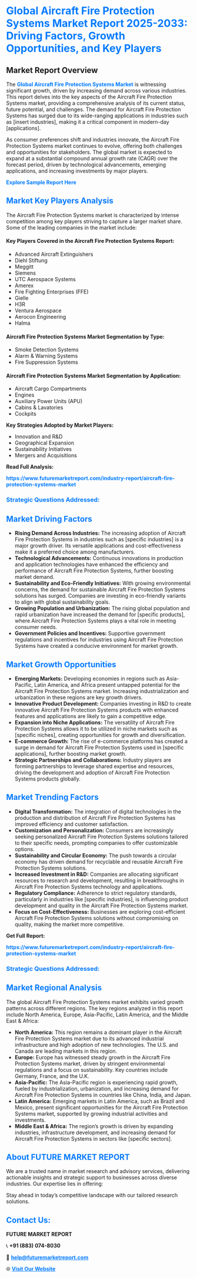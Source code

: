 <h1 style="color: #007BFF;">Global Aircraft Fire Protection Systems Market Report 2025-2033: Driving Factors, Growth Opportunities, and Key Players</h1>

<section id="overview">
<h2>Market Report Overview</h2>
<p>The <a href="https://www.futuremarketreport.com/industry-report/aircraft-fire-protection-systems-market" style="color: #007BFF; text-decoration: none;"><strong>Global Aircraft Fire Protection Systems Market</strong></a> is witnessing significant growth, driven by increasing demand across various industries. This report delves into the key aspects of the Aircraft Fire Protection Systems market, providing a comprehensive analysis of its current status, future potential, and challenges. The demand for Aircraft Fire Protection Systems has surged due to its wide-ranging applications in industries such as [insert industries], making it a critical component in modern-day [applications].</p>
<p>As consumer preferences shift and industries innovate, the Aircraft Fire Protection Systems market continues to evolve, offering both challenges and opportunities for stakeholders. The global market is expected to expand at a substantial compound annual growth rate (CAGR) over the forecast period, driven by technological advancements, emerging applications, and increasing investments by major players.</p>
</section>

<section id="overview">
<p><a href="https://www.futuremarketreport.com/request-sample/reportId=45378" style="color: #007BFF; text-decoration: none;"><strong>Explore Sample Report Here</strong></a></p>
</section>

<section id="key-players">
<h2 style="color: #007BFF;">Market Key Players Analysis</h2>
<p>The Aircraft Fire Protection Systems market is characterized by intense competition among key players striving to capture a larger market share. Some of the leading companies in the market include:</p>
<h4>Key Players Covered in the Aircraft Fire Protection Systems Report:</h4>
<ul><li>Advanced Aircraft Extinguishers</li><li>Diehl Stiftung</li><li>Meggitt</li><li>Siemens</li><li>UTC Aerospace Systems</li><li>Amerex</li><li>Fire Fighting Enterprises (FFE)</li><li>Gielle</li><li>H3R</li><li>Ventura Aerospace</li><li>Aerocon Engineering</li><li>Halma</li></ul>
<h4>Aircraft Fire Protection Systems Market Segmentation by Type:</h4>
<ul><li>Smoke Detection Systems</li><li>Alarm &amp; Warning Systems</li><li>Fire Suppression Systems</li></ul>

<h4>Aircraft Fire Protection Systems Market Segmentation by Application:</h4>
<ul><li>Aircraft Cargo Compartments</li><li>Engines</li><li>Auxiliary Power Units (APU)</li><li>Cabins &amp; Lavatories</li><li>Cockpits</li></ul>
<p><strong>Key Strategies Adopted by Market Players:</strong></p>
<ul>
<li>Innovation and R&D</li>
<li>Geographical Expansion</li>
<li>Sustainability Initiatives</li>
<li>Mergers and Acquisitions</li>
</ul>
</section>

<section>
<p><strong>Read Full Analysis: </strong></p><a href="https://www.futuremarketreport.com/industry-report/aircraft-fire-protection-systems-market" style="color: #007BFF; text-decoration: none;"><strong>https://www.futuremarketreport.com/industry-report/aircraft-fire-protection-systems-market</strong></a>
<h3 style="color: #007BFF;">Strategic Questions Addressed:</h3>
</section>

<section id="driving-factors">
<h2 style="color: #007BFF;">Market Driving Factors</h2>
<ul>
<li><strong>Rising Demand Across Industries:</strong> The increasing adoption of Aircraft Fire Protection Systems in industries such as [specific industries] is a major growth driver. Its versatile applications and cost-effectiveness make it a preferred choice among manufacturers.</li>
<li><strong>Technological Advancements:</strong> Continuous innovations in production and application technologies have enhanced the efficiency and performance of Aircraft Fire Protection Systems, further boosting market demand.</li>
<li><strong>Sustainability and Eco-Friendly Initiatives:</strong> With growing environmental concerns, the demand for sustainable Aircraft Fire Protection Systems solutions has surged. Companies are investing in eco-friendly variants to align with global sustainability goals.</li>
<li><strong>Growing Population and Urbanization:</strong> The rising global population and rapid urbanization have increased the demand for [specific products], where Aircraft Fire Protection Systems plays a vital role in meeting consumer needs.</li>
<li><strong>Government Policies and Incentives:</strong> Supportive government regulations and incentives for industries using Aircraft Fire Protection Systems have created a conducive environment for market growth.</li>
</ul>
</section>

<section id="growth-opportunities">
<h2 style="color: #007BFF;">Market Growth Opportunities</h2>
<ul>
<li><strong>Emerging Markets:</strong> Developing economies in regions such as Asia-Pacific, Latin America, and Africa present untapped potential for the Aircraft Fire Protection Systems market. Increasing industrialization and urbanization in these regions are key growth drivers.</li>
<li><strong>Innovative Product Development:</strong> Companies investing in R&D to create innovative Aircraft Fire Protection Systems products with enhanced features and applications are likely to gain a competitive edge.</li>
<li><strong>Expansion into Niche Applications:</strong> The versatility of Aircraft Fire Protection Systems allows it to be utilized in niche markets such as [specific niches], creating opportunities for growth and diversification.</li>
<li><strong>E-commerce Growth:</strong> The rise of e-commerce platforms has created a surge in demand for Aircraft Fire Protection Systems used in [specific applications], further boosting market growth.</li>
<li><strong>Strategic Partnerships and Collaborations:</strong> Industry players are forming partnerships to leverage shared expertise and resources, driving the development and adoption of Aircraft Fire Protection Systems products globally.</li>
</ul>
</section>

<section id="trending-factors">
<h2 style="color: #007BFF;">Market Trending Factors</h2>
<ul>
<li><strong>Digital Transformation:</strong> The integration of digital technologies in the production and distribution of Aircraft Fire Protection Systems has improved efficiency and customer satisfaction.</li>
<li><strong>Customization and Personalization:</strong> Consumers are increasingly seeking personalized Aircraft Fire Protection Systems solutions tailored to their specific needs, prompting companies to offer customizable options.</li>
<li><strong>Sustainability and Circular Economy:</strong> The push towards a circular economy has driven demand for recyclable and reusable Aircraft Fire Protection Systems solutions.</li>
<li><strong>Increased Investment in R&D:</strong> Companies are allocating significant resources to research and development, resulting in breakthroughs in Aircraft Fire Protection Systems technology and applications.</li>
<li><strong>Regulatory Compliance:</strong> Adherence to strict regulatory standards, particularly in industries like [specific industries], is influencing product development and quality in the Aircraft Fire Protection Systems market.</li>
<li><strong>Focus on Cost-Effectiveness:</strong> Businesses are exploring cost-efficient Aircraft Fire Protection Systems solutions without compromising on quality, making the market more competitive.</li>
</ul>
</section>

<section>
<p><strong>Get Full Report: </strong></p><a href="https://www.futuremarketreport.com/industry-report/aircraft-fire-protection-systems-market" style="color: #007BFF; text-decoration: none;"><strong>https://www.futuremarketreport.com/industry-report/aircraft-fire-protection-systems-market</strong></a>
<h3 style="color: #007BFF;">Strategic Questions Addressed:</h3>
</section>


<section id="regional-analysis">
<h2 style="color: #007BFF;">Market Regional Analysis</h2>
<p>The global Aircraft Fire Protection Systems market exhibits varied growth patterns across different regions. The key regions analyzed in this report include North America, Europe, Asia-Pacific, Latin America, and the Middle East & Africa:</p>
<ul>
<li><strong>North America:</strong> This region remains a dominant player in the Aircraft Fire Protection Systems market due to its advanced industrial infrastructure and high adoption of new technologies. The U.S. and Canada are leading markets in this region.</li>
<li><strong>Europe:</strong> Europe has witnessed steady growth in the Aircraft Fire Protection Systems market, driven by stringent environmental regulations and a focus on sustainability. Key countries include Germany, France, and the U.K.</li>
<li><strong>Asia-Pacific:</strong> The Asia-Pacific region is experiencing rapid growth, fueled by industrialization, urbanization, and increasing demand for Aircraft Fire Protection Systems in countries like China, India, and Japan.</li>
<li><strong>Latin America:</strong> Emerging markets in Latin America, such as Brazil and Mexico, present significant opportunities for the Aircraft Fire Protection Systems market, supported by growing industrial activities and investments.</li>
<li><strong>Middle East & Africa:</strong> The region’s growth is driven by expanding industries, infrastructure development, and increasing demand for Aircraft Fire Protection Systems in sectors like [specific sectors].</li>
</ul>
</section>

<footer>
<h2 style="color: #007BFF;">About FUTURE MARKET REPORT</h2>
<p>We are a trusted name in market research and advisory services, delivering actionable insights and strategic support to businesses across diverse industries. Our expertise lies in offering:</p>

<p>Stay ahead in today’s competitive landscape with our tailored research solutions.</p>

<h2 style="color: #007BFF;">Contact Us:</h2>
<p><strong>FUTURE MARKET REPORT</strong></p>
<p>📞 <strong>+91 (883) 074-8030</strong></p>
<p>📧 <strong><a href="mailto:help@futuremarketreport.com" style="color: #007BFF;">help@futuremarketreport.com</a></strong></p>
<p>🌐 <strong><a href="https://www.futuremarketreport.com/" style="color: #007BFF;">Visit Our Website</a></strong></p>
</footer>